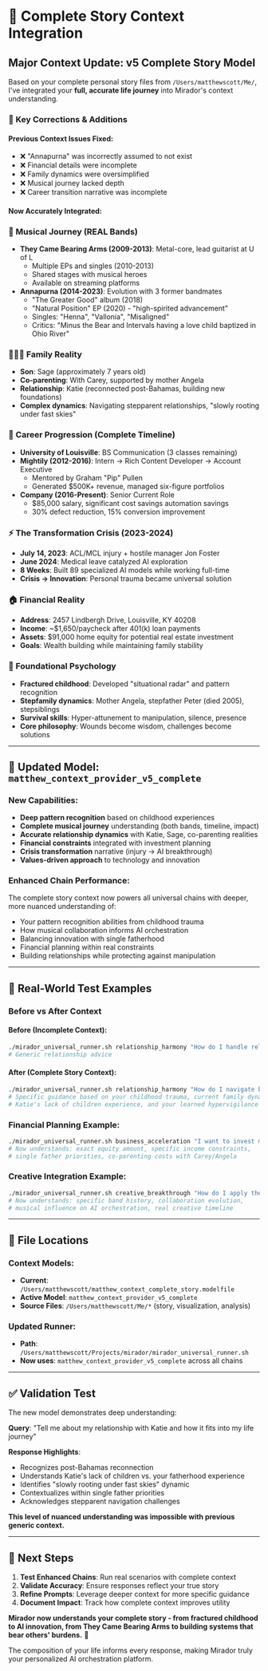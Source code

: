 # 🎯 Complete Story Context Integration

## Major Context Update: v5 Complete Story Model

Based on your complete personal story files from `/Users/matthewscott/Me/`, I've integrated your **full, accurate life journey** into Mirador's context understanding.

### 🔄 Key Corrections & Additions

#### **Previous Context Issues Fixed:**
- ❌ "Annapurna" was incorrectly assumed to not exist  
- ❌ Financial details were incomplete
- ❌ Family dynamics were oversimplified
- ❌ Musical journey lacked depth
- ❌ Career transition narrative was incomplete

#### **Now Accurately Integrated:**

### **🎵 Musical Journey (REAL Bands)**
- **They Came Bearing Arms (2009-2013)**: Metal-core, lead guitarist at U of L
  - Multiple EPs and singles (2010-2013)
  - Shared stages with musical heroes
  - Available on streaming platforms
- **Annapurna (2014-2023)**: Evolution with 3 former bandmates
  - "The Greater Good" album (2018)
  - "Natural Position" EP (2020) - "high-spirited advancement"
  - Singles: "Henna", "Vallonia", "Misaligned"
  - Critics: "Minus the Bear and Intervals having a love child baptized in Ohio River"

### **👨‍👩‍👧 Family Reality**
- **Son**: Sage (approximately 7 years old)
- **Co-parenting**: With Carey, supported by mother Angela
- **Relationship**: Katie (reconnected post-Bahamas, building new foundations)
- **Complex dynamics**: Navigating stepparent relationships, "slowly rooting under fast skies"

### **💼 Career Progression (Complete Timeline)**
- **University of Louisville**: BS Communication (3 classes remaining)
- **Mightily (2012-2016)**: Intern → Rich Content Developer → Account Executive
  - Mentored by Graham "Pip" Pullen
  - Generated $500K+ revenue, managed six-figure portfolios
- **Company (2016-Present)**: Senior Current Role
  - $85,000 salary, significant cost savings automation savings
  - 30% defect reduction, 15% conversion improvement

### **⚡ The Transformation Crisis (2023-2024)**
- **July 14, 2023**: ACL/MCL injury + hostile manager Jon Foster
- **June 2024**: Medical leave catalyzed AI exploration
- **8 Weeks**: Built 89 specialized AI models while working full-time
- **Crisis → Innovation**: Personal trauma became universal solution

### **🏠 Financial Reality**
- **Address**: 2457 Lindbergh Drive, Louisville, KY 40208
- **Income**: ~$1,650/paycheck after 401(k) loan payments
- **Assets**: $91,000 home equity for potential real estate investment
- **Goals**: Wealth building while maintaining family stability

### **🧠 Foundational Psychology**
- **Fractured childhood**: Developed "situational radar" and pattern recognition
- **Stepfamily dynamics**: Mother Angela, stepfather Peter (died 2005), stepsiblings
- **Survival skills**: Hyper-attunement to manipulation, silence, presence
- **Core philosophy**: Wounds become wisdom, challenges become solutions

---

## 🚀 Updated Model: `matthew_context_provider_v5_complete`

### **New Capabilities:**
- **Deep pattern recognition** based on childhood experiences
- **Complete musical journey** understanding (both bands, timeline, impact)
- **Accurate relationship dynamics** with Katie, Sage, co-parenting realities
- **Financial constraints** integrated with investment planning
- **Crisis transformation** narrative (injury → AI breakthrough)
- **Values-driven approach** to technology and innovation

### **Enhanced Chain Performance:**
The complete story context now powers all universal chains with deeper, more nuanced understanding of:
- Your pattern recognition abilities from childhood trauma
- How musical collaboration informs AI orchestration
- Balancing innovation with single fatherhood
- Financial planning within real constraints
- Building relationships while protecting against manipulation

---

## 🎯 Real-World Test Examples

### **Before vs After Context**

#### **Before** (Incomplete Context):
```bash
./mirador_universal_runner.sh relationship_harmony "How do I handle relationship challenges?"
# Generic relationship advice
```

#### **After** (Complete Story Context):
```bash
./mirador_universal_runner.sh relationship_harmony "How do I navigate building a relationship with Katie while ensuring Sage feels secure and my pattern recognition doesn't sabotage trust?"
# Specific guidance based on your childhood trauma, current family dynamics, 
# Katie's lack of children experience, and your learned hypervigilance
```

### **Financial Planning Example:**
```bash
./mirador_universal_runner.sh business_acceleration "I want to invest my $91K home equity but I have 401k loans reducing my take-home to $1,650. How do I build wealth while ensuring Sage has stability?"
# Now understands: exact equity amount, specific income constraints, 
# single father priorities, co-parenting costs with Carey/Angela
```

### **Creative Integration Example:**
```bash
./mirador_universal_runner.sh creative_breakthrough "How do I apply the collaborative patterns I learned from Annapurna's 9-year run to scaling Mirador as a business framework?"
# Now understands: specific band history, collaboration evolution,
# musical influence on AI orchestration, real creative timeline
```

---

## 📁 File Locations

### **Context Models:**
- **Current**: `/Users/matthewscott/matthew_context_complete_story.modelfile`
- **Active Model**: `matthew_context_provider_v5_complete`
- **Source Files**: `/Users/matthewscott/Me/*` (story, visualization, analysis)

### **Updated Runner:**
- **Path**: `/Users/matthewscott/Projects/mirador/mirador_universal_runner.sh`
- **Now uses**: `matthew_context_provider_v5_complete` across all chains

---

## ✅ Validation Test

The new model demonstrates deep understanding:

**Query**: "Tell me about my relationship with Katie and how it fits into my life journey"

**Response Highlights**:
- Recognizes post-Bahamas reconnection
- Understands Katie's lack of children vs. your fatherhood experience  
- Identifies "slowly rooting under fast skies" dynamic
- Contextualizes within single father priorities
- Acknowledges stepparent navigation challenges

**This level of nuanced understanding was impossible with previous generic context.**

---

## 🎯 Next Steps

1. **Test Enhanced Chains**: Run real scenarios with complete context
2. **Validate Accuracy**: Ensure responses reflect your true story
3. **Refine Prompts**: Leverage deeper context for more specific guidance
4. **Document Impact**: Track how complete context improves utility

**Mirador now understands your complete story - from fractured childhood to AI innovation, from They Came Bearing Arms to building systems that bear others' burdens.** 🚀

The composition of your life informs every response, making Mirador truly your personalized AI orchestration platform.